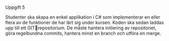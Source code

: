 Uppgift 5

Studenter ska skapa en enkel applikation i C# som implementerar en eller flera av de 
funktioner de har lärt sig under kursen. Koden ska sedan laddas upp till ett GITrepositorium. De måste hantera initiering av repositoriet, göra regelbundna commits, 
hantera minst en branch och utföra en merge.
